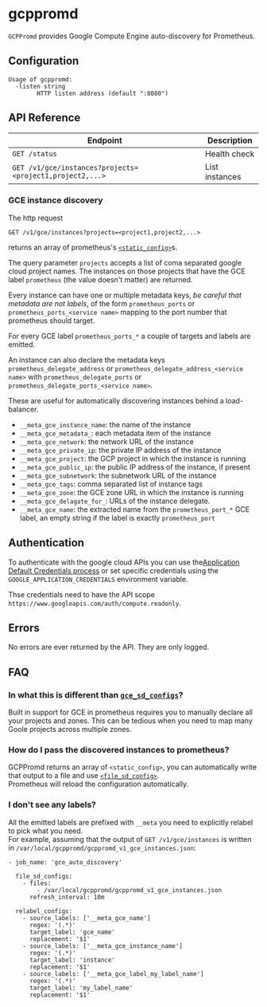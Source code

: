 # gcppromd

`GCPPromd` provides Google Compute Engine auto-discovery for Prometheus.

## Configuration

```
Usage of gcppromd:
  -listen string
    	HTTP listen address (default ":8080")
```

## API Reference

| Endpoint                                                 | Description    |
| -------------------------------------------------------- | -------------- |
| `GET /status`                                            | Health check   |
| `GET /v1/gce/instances?projects=<project1,project2,...>` | List instances |

### GCE instance discovery

The http request 

`GET /v1/gce/instances?projects=<project1,project2,...>`

returns an array of prometheus's [`<static_config>`](https://prometheus.io/docs/prometheus/latest/configuration/configuration/#static_config)s.

The query parameter `projects` accepts a list of coma separated google cloud project names.
The instances on those projects that have the GCE label `prometheus` (the value doesn't matter) are returned. 

Every instance can have one or multiple metadata keys, *be careful that metadata are not labels*, of the form `prometheus_ports`
or `prometheus_ports_<service name>` mapping to the port number that prometheus
should target.

For every GCE label `prometheus_ports_*` a couple of targets and labels are emitted.

An instance can also declare the metadata keys `prometheus_delegate_address` or
`prometheus_delegate_address_<service name>` with
`prometheus_delegate_ports` or `prometheus_delegate_ports_<service name>`.

These are useful for automatically discovering instances behind a load-balancer.

- `__meta_gce_instance_name`: the name of the instance
- `__meta_gce_metadata_`<name>: each metadata item of the instance
- `__meta_gce_network`: the network URL of the instance
- `__meta_gce_private_ip`: the private IP address of the instance
- `__meta_gce_project`: the GCP project in which the instance is running
- `__meta_gce_public_ip`: the public IP address of the instance, if present
- `__meta_gce_subnetwork`: the subnetwork URL of the instance
- `__meta_gce_tags`: comma separated list of instance tags
- `__meta_gce_zone`: the GCE zone URL in which the instance is running
- `__meta_gce_delagate_for_`: URLs of the instance delegate.
- `__meta_gce_name`: the extracted name from the `prometheus_port_*` GCE label, an empty string if the label is exactly `prometheus_port`

## Authentication

To authenticate with the google cloud APIs you can use the[Application Default Credentials process](https://cloud.google.com/docs/authentication/production) or set specific credentials using the `GOOGLE_APPLICATION_CREDENTIALS` environment variable.

Thse credentials need to have the API scope `https://www.googleapis.com/auth/compute.readonly`. 

## Errors

No errors are ever returned by the API. They are only logged. 

## FAQ
### In what this is different than [`gce_sd_configs`](https://prometheus.io/docs/prometheus/latest/configuration/configuration/#%3Cgce_sd_config%3E)?

Built in support for GCE in prometheus requires you to manually declare all your projects and zones. This can be tedious when you need to map many Goole projects across multiple zones.

### How do I pass the discovered instances to prometheus?

GCPPromd returns an array of `<static_config>`, you can automatically write that output to a file and use [`<file_sd_config>`]( https://prometheus.io/docs/prometheus/latest/configuration/configuration/#%3Cfile_sd_config%3E).  
Prometheus will reload the configuration automatically.

### I don't see any labels?
All the emitted labels are prefixed with  `__meta` you need to explicitly relabel to pick what you need.  
For example, assuming that the output of `GET /v1/gce/instances` is written in `/var/local/gcppromd/gcppromd_v1_gce_instances.json`:

```
- job_name: 'gce_auto_discovery'

  file_sd_configs:
    - files:
        - /var/local/gcppromd/gcppromd_v1_gce_instances.json
      refresh_interval: 10m

  relabel_configs:
    - source_labels: ['__meta_gce_name']
      regex: '(.*)'
      target_label: 'gce_name'
      replacement: '$1'
    - source_labels: ['__meta_gce_instance_name']
      regex: '(.*)'
      target_label: 'instance'
      replacement: '$1'
    - source_labels: ['__meta_gce_label_my_label_name']
      regex: '(.*)'
      target_label: 'my_label_name'
      replacement: '$1'
```
